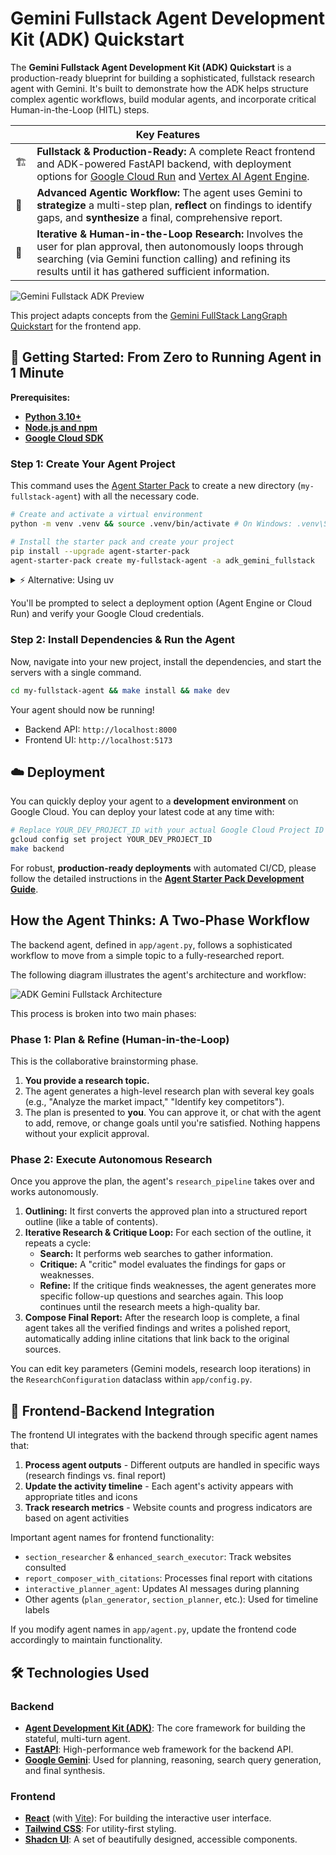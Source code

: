 # Gemini Fullstack Agent Development Kit (ADK) Quickstart

The **Gemini Fullstack Agent Development Kit (ADK) Quickstart** is a production-ready blueprint for building a sophisticated, fullstack research agent with Gemini. It's built to demonstrate how the ADK helps structure complex agentic workflows, build modular agents, and incorporate critical Human-in-the-Loop (HITL) steps.

<table>
  <thead>
    <tr>
      <th colspan="2">Key Features</th>
    </tr>
  </thead>
  <tbody>
    <tr>
      <td>🏗️</td>
      <td><strong>Fullstack & Production-Ready:</strong> A complete React frontend and ADK-powered FastAPI backend, with deployment options for <a href="https://cloud.google.com/run">Google Cloud Run</a> and <a href="https://cloud.google.com/vertex-ai/generative-ai/docs/agent-engine/overview">Vertex AI Agent Engine</a>.</td>
    </tr>
    <tr>
      <td>🧠</td>
      <td><strong>Advanced Agentic Workflow:</strong> The agent uses Gemini to <strong>strategize</strong> a multi-step plan, <strong>reflect</strong> on findings to identify gaps, and <strong>synthesize</strong> a final, comprehensive report.</td>
    </tr>
    <tr>
      <td>🔄</td>
      <td><strong>Iterative & Human-in-the-Loop Research:</strong> Involves the user for plan approval, then autonomously loops through searching (via Gemini function calling) and refining its results until it has gathered sufficient information.</td>
    </tr>
  </tbody>
</table>

<img src="../../docs/images/adk_gemini_fullstack_preview.png" alt="Gemini Fullstack ADK Preview">

This project adapts concepts from the [Gemini FullStack LangGraph Quickstart](https://github.com/google-gemini/gemini-fullstack-langgraph-quickstart) for the frontend app. 

## 🚀 Getting Started: From Zero to Running Agent in 1 Minute

**Prerequisites:**

* **[Python 3.10+](https://www.python.org/downloads/)**
* **[Node.js and npm](https://nodejs.org/)**
* **[Google Cloud SDK](https://cloud.google.com/sdk/docs/install)**

### Step 1: Create Your Agent Project


This command uses the [Agent Starter Pack](goo.gle/agent-starter-pack) to create a new directory (`my-fullstack-agent`) with all the necessary code.
```bash
# Create and activate a virtual environment
python -m venv .venv && source .venv/bin/activate # On Windows: .venv\Scripts\activate

# Install the starter pack and create your project
pip install --upgrade agent-starter-pack
agent-starter-pack create my-fullstack-agent -a adk_gemini_fullstack
```

<details>
<summary>⚡️ Alternative: Using uv</summary>

If you have [`uv`](https://github.com/astral-sh/uv) installed, you can create and set up your project with a single command:

```bash
uvx agent-starter-pack create my-fullstack-agent -a adk_gemini_fullstack
```
This command handles creating the project without needing to pre-install the package into a virtual environment.

</details>

You'll be prompted to select a deployment option (Agent Engine or Cloud Run) and verify your Google Cloud credentials.

### Step 2: Install Dependencies & Run the Agent

Now, navigate into your new project, install the dependencies, and start the servers with a single command.

```bash
cd my-fullstack-agent && make install && make dev
```

Your agent should now be running!
*   Backend API: `http://localhost:8000`
*   Frontend UI: `http://localhost:5173`

## ☁️ Deployment

You can quickly deploy your agent to a **development environment** on Google Cloud. You can deploy your latest code at any time with:

```bash
# Replace YOUR_DEV_PROJECT_ID with your actual Google Cloud Project ID
gcloud config set project YOUR_DEV_PROJECT_ID
make backend
```

For robust, **production-ready deployments** with automated CI/CD, please follow the detailed instructions in the **[Agent Starter Pack Development Guide](https://googlecloudplatform.github.io/agent-starter-pack/guide/development-guide.html#b-production-ready-deployment-with-ci-cd)**.

## How the Agent Thinks: A Two-Phase Workflow

The backend agent, defined in `app/agent.py`, follows a sophisticated workflow to move from a simple topic to a fully-researched report.

The following diagram illustrates the agent's architecture and workflow:

![ADK Gemini Fullstack Architecture](../../docs/images/adk_gemini_fullstack_architecture.png)

This process is broken into two main phases:

### Phase 1: Plan & Refine (Human-in-the-Loop)

This is the collaborative brainstorming phase.

1.  **You provide a research topic.**
2.  The agent generates a high-level research plan with several key goals (e.g., "Analyze the market impact," "Identify key competitors").
3.  The plan is presented to **you**. You can approve it, or chat with the agent to add, remove, or change goals until you're satisfied. Nothing happens without your explicit approval.

### Phase 2: Execute Autonomous Research

Once you approve the plan, the agent's `research_pipeline` takes over and works autonomously.

1.  **Outlining:** It first converts the approved plan into a structured report outline (like a table of contents).
2.  **Iterative Research & Critique Loop:** For each section of the outline, it repeats a cycle:
    *   **Search:** It performs web searches to gather information.
    *   **Critique:** A "critic" model evaluates the findings for gaps or weaknesses.
    *   **Refine:** If the critique finds weaknesses, the agent generates more specific follow-up questions and searches again. This loop continues until the research meets a high-quality bar.
3.  **Compose Final Report:** After the research loop is complete, a final agent takes all the verified findings and writes a polished report, automatically adding inline citations that link back to the original sources.

You can edit key parameters (Gemini models, research loop iterations) in the `ResearchConfiguration` dataclass within `app/config.py`.

## 🔄 Frontend-Backend Integration

The frontend UI integrates with the backend through specific agent names that:

1. **Process agent outputs** - Different outputs are handled in specific ways (research findings vs. final report)
2. **Update the activity timeline** - Each agent's activity appears with appropriate titles and icons
3. **Track research metrics** - Website counts and progress indicators are based on agent activities

Important agent names for frontend functionality:

- `section_researcher` & `enhanced_search_executor`: Track websites consulted
- `report_composer_with_citations`: Processes final report with citations
- `interactive_planner_agent`: Updates AI messages during planning
- Other agents (`plan_generator`, `section_planner`, etc.): Used for timeline labels

If you modify agent names in `app/agent.py`, update the frontend code accordingly to maintain functionality.

## 🛠️ Technologies Used

### Backend
*   [**Agent Development Kit (ADK)**](https://github.com/google/adk-python): The core framework for building the stateful, multi-turn agent.
*   [**FastAPI**](https://fastapi.tiangolo.com/): High-performance web framework for the backend API.
*   [**Google Gemini**](https://cloud.google.com/vertex-ai/generative-ai/docs): Used for planning, reasoning, search query generation, and final synthesis.

### Frontend
*   [**React**](https://reactjs.org/) (with [Vite](https://vitejs.dev/)): For building the interactive user interface.
*   [**Tailwind CSS**](https://tailwindcss.com/): For utility-first styling.
*   [**Shadcn UI**](https://ui.shadcn.com/): A set of beautifully designed, accessible components.
